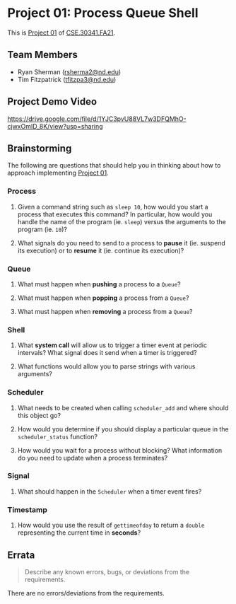 # Project 01: Process Queue Shell

This is [Project 01] of [CSE.30341.FA21].

## Team Members

- Ryan Sherman (rsherma2@nd.edu)
- Tim Fitzpatrick (tfitzpa3@nd.edu)

## Project Demo Video
https://drive.google.com/file/d/1YJC3pvU88VL7w3DFQMhO-cjwxOmID_8K/view?usp=sharing

## Brainstorming

The following are questions that should help you in thinking about how to
approach implementing [Project 01].

### Process

1. Given a command string such as `sleep 10`, how would you start a process
   that executes this command?  In particular, how would you handle the name of
   the program (ie. `sleep`) versus the arguments to the program (ie. `10`)?

2. What signals do you need to send to a process to **pause** it (ie. suspend
   its execution) or to **resume** it (ie. continue its execution)?

### Queue

1. What must happen when **pushing** a process to a `Queue`?

2. What must happen when **popping** a process from a `Queue`?

3. What must happen when **removing** a process from a `Queue`?

### Shell

1. What **system call** will allow us to trigger a timer event at periodic
   intervals?  What signal does it send when a timer is triggered?

2. What functions would allow you to parse strings with various arguments?

### Scheduler

1. What needs to be created when calling `scheduler_add` and where should this
   object go?

2. How would you determine if you should display a particular queue in the
   `scheduler_status` function?

3. How would you wait for a process without blocking? What information do you
   need to update when a process terminates?

### Signal

1. What should happen in the `Scheduler` when a timer event fires?

### Timestamp

1. How would you use the result of `gettimeofday` to return a `double`
   representing the current time in **seconds**?

## Errata

> Describe any known errors, bugs, or deviations from the requirements.

There are no errors/deviations from the requirements.

[Project 01]:       https://www3.nd.edu/~pbui/teaching/cse.30341.fa21/project01.html
[CSE.30341.FA21]:   https://www3.nd.edu/~pbui/teaching/cse.30341.fa21/
